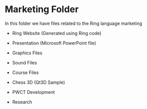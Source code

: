 Marketing Folder
================

In this folder we have files related to the Ring language marketing

- Ring Website (Generated using Ring code)

- Presentation (Microsoft PowerPoint file)

- Graphics Files

- Sound Files

- Course Files

- Chess 3D (Qt3D Sample)

- PWCT Development

- Research